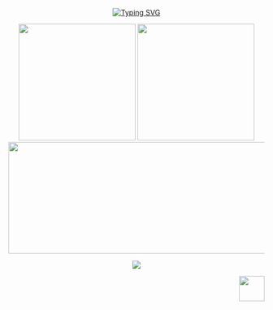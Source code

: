 <p align="center">
  <a href="https://git.io/typing-svg"><img src="https://readme-typing-svg.demolab.com?font=Workbench&size=60&duration=3000&pause=3000&color=A32CF7&center=true&vCenter=true&width=800&height=100&lines=Santiago+Gómez+Ospina;Systems+engineer" alt="Typing SVG" /></a>
</p>

<!-- GitHub Stats -->

<p align="center">
  <img height=230 src="https://github-readme-stats.vercel.app/api?username=SantiGomez2519&include_all_commits=true&hide_border=true&show_icons=true&rank_icon=percentile&card_width=300px&exclude_repo=github-readme-stats&theme=onedark&line_height=30&custom_title=SantiGomez2519%27s+Github+stats"/>
  <img height=230 src="https://github-readme-stats.vercel.app/api/top-langs/?username=SantiGomez2519&layout=donut&langs_count=10&hide_title=true&role=owner,collaborator&theme=onedark&card_width=310&hide_border=true&custom_title=SantiGomez2519%27s+Language+stats&card_width=1px&hide=html,css,shell"/>

  <img width="780" height="220" src="https://streak-stats.demolab.com?user=SantiGomez2519&theme=onedark&hide_border=true&border_radius=5&card_width=800">
</p>

<p align="center">
  <img src="https://codewars-stats-ignacio-cuadra.vercel.app/?username=SantiGomez2519&theme=halloween"/>
</p>

<p align="right">
  <img height="50" alt="" src="https://komarev.com/ghpvc/?username=MiguelCock&style=pixel&color=red"/>
</p>